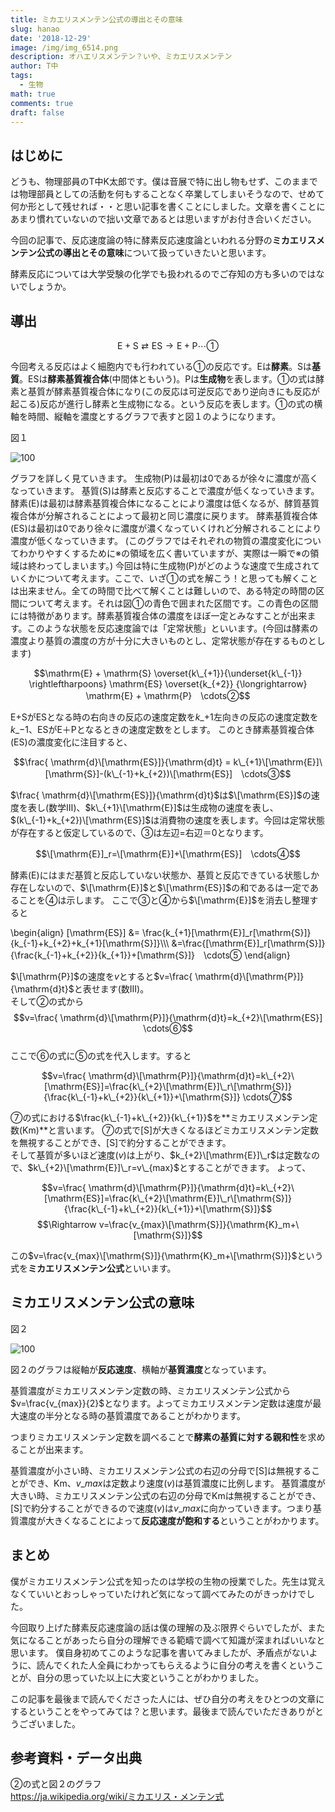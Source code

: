 ```yaml
---
title: ミカエリスメンテン公式の導出とその意味
slug: hanao
date: '2018-12-29'
image: /img/img_6514.png
description: オハエリスメンテン？いや、ミカエリスメンテン
author: T中
tags:
  - 生物
math: true
comments: true
draft: false
---
```

## はじめに

どうも、物理部員のT中K太郎です。僕は音展で特に出し物もせず、このままでは物理部員としての活動を何もすることなく卒業してしまいそうなので、せめて何か形として残せれば・・と思い記事を書くことにしました。文章を書くことにあまり慣れていないので拙い文章であるとは思いますがお付き合いください。

今回の記事で、反応速度論の特に酵素反応速度論といわれる分野の**ミカエリスメンテン公式の導出とその意味**について扱っていきたいと思います。

酵素反応については大学受験の化学でも扱われるのでご存知の方も多いのではないでしょうか。

## 導出

$$\mathrm{E}+\mathrm{S} \rightleftarrows \mathrm{E}\mathrm{S} \rightarrow \mathrm{E}+\mathrm{P}　\cdots①$$

今回考える反応はよく細胞内でも行われている①の反応です。Eは**酵素**。Sは**基質**。ESは**酵素基質複合体**(中間体ともいう)。Pは**生成物**を表します。①の式は酵素と基質が酵素基質複合体になり(この反応は可逆反応であり逆向きにも反応が起こる)反応が進行し酵素と生成物になる。という反応を表します。①の式の横軸を時間、縦軸を濃度とするグラフで表すと図１のようになります。

図１

![](/img/36378.jpg "100")

グラフを詳しく見ていきます。
生成物(P)は最初は0であるが徐々に濃度が高くなっていきます。
基質(S)は酵素と反応することで濃度が低くなっていきます。
酵素(E)は最初は酵素基質複合体になることにより濃度は低くなるが、酵質基質複合体が分解されることによって最初と同じ濃度に戻ります。
酵素基質複合体(ES)は最初は0であり徐々に濃度が濃くなっていくけれど分解されることにより濃度が低くなっていきます。
(このグラフではそれぞれの物質の濃度変化についてわかりやすくするために※の領域を広く書いていますが、実際は一瞬で※の領域は終わってしまいます。)
今回は特に生成物(P)がどのような速度で生成されていくかについて考えます。ここで、いざ①の式を解こう！と思っても解くことは出来ません。全ての時間で比べて解くことは難しいので、ある特定の時間の区間について考えます。それは図①の青色で囲まれた区間です。この青色の区間には特徴があります。酵素基質複合体の濃度をほぼ一定とみなすことが出来ます。このような状態を反応速度論では「定常状態」といいます。(今回は酵素の濃度より基質の濃度の方が十分に大きいものとし、定常状態が存在するものとします)

$$\mathrm{E} + \mathrm{S} \overset{k\_{+1}}{\underset{k\_{-1}} \rightleftharpoons} \mathrm{ES}  \overset{k_{+2}} {\longrightarrow} \mathrm{E} + \mathrm{P}　\cdots②$$

E+SがESとなる時の右向きの反応の速度定数を$k\_{+1}$左向きの反応の速度定数を$k\_{-1}$、ESが$\mathrm{E}＋\mathrm{P}$となるときの速度定数をとします。
このとき酵素基質複合体(ES)の濃度変化に注目すると、

$$\frac{ \mathrm{d}\[\mathrm{ES}]}{\mathrm{d}t} = k\_{+1}\[\mathrm{E}]\[\mathrm{S}]-(k\_{-1}+k_{+2})\[\mathrm{ES}]　\cdots③$$

$\frac{ \mathrm{d}\[\mathrm{ES}]}{\mathrm{d}t}$は$\[\mathrm{ES}]$の速度を表し(数学Ⅲ)、$k\_{+1}\[\mathrm{E}]$は生成物の速度を表し、$(k\_{-1}+k_{+2})\[\mathrm{ES}]$は消費物の速度を表します。今回は定常状態が存在すると仮定しているので、③は左辺=右辺＝0となります。

$$\[\mathrm{E}]_r=\[\mathrm{E}]+\[\mathrm{ES}]　\cdots④$$

酵素($\mathrm{E}$)にはまだ基質と反応していない状態か、基質と反応できている状態しか存在しないので、$\[\mathrm{E}]$と$\[\mathrm{ES}]$の和であるは一定であることを④は示します。
ここで③と④から$\[\mathrm{E}]$を消去し整理すると

\begin{align}
\[\mathrm{ES}] &= \frac{k_{+1}\[\mathrm{E}]\_r\[\mathrm{S}]} {k\_{-1}+k\_{+2}+k\_{+1}\[\mathrm{S}]}\\\\\\
&=\frac{\[\mathrm{E}]\_r\[\mathrm{S}]} {\frac{k\_{-1}+k\_{+2}}{k\_{+1}}+\[\mathrm{S}]}　\cdots⑤
\end{align}

$\[\mathrm{P}]$の速度を$v$とすると$v=\frac{ \mathrm{d}\[\mathrm{P}]}{\mathrm{d}t}$と表せます(数Ⅲ)。\
そして②の式から$$v=\frac{ \mathrm{d}\[\mathrm{P}]}{\mathrm{d}t}=k_{+2}\[\mathrm{ES}]  \cdots⑥$$\
ここで⑥の式に⑤の式を代入します。すると

$$v=\frac{ \mathrm{d}\[\mathrm{P}]}{\mathrm{d}t}=k\_{+2}\[\mathrm{ES}]=\frac{k\_{+2}\[\mathrm{E}]\_r\[\mathrm{S}]} {\frac{k\_{-1}+k\_{+2}}{k\_{+1}}+\[\mathrm{S}]}  \cdots⑦$$

⑦の式における$\frac{k\_{-1}+k\_{+2}}{k\_{+1}}$を**ミカエリスメンテン定数(Km)**と言います。
⑦の式で\[S]が大きくなるほどミカエリスメンテン定数を無視することができ、\[S]で約分することができます。\
そして基質が多いほど速度($v$)は上がり、$k_{+2}\[\mathrm{E}]\_r$は定数なので、$k\_{+2}\[\mathrm{E}]\_r=v\_{max}$とすることができます。
よって、

$$v=\frac{ \mathrm{d}\[\mathrm{P}]}{\mathrm{d}t}=k\_{+2}\[\mathrm{ES}]=\frac{k\_{+2}\[\mathrm{E}]\_r\[\mathrm{S}]} {\frac{k\_{-1}+k\_{+2}}{k\_{+1}}+\[\mathrm{S}]}$$
$$\Rightarrow v=\frac{v_{max}\[\mathrm{S}]}{\mathrm{K}_m+\[\mathrm{S}]}$$

この$v=\frac{v_{max}\[\mathrm{S}]}{\mathrm{K}_m+\[\mathrm{S}]}$という式を**ミカエリスメンテン公式**といいます。

## ミカエリスメンテン公式の意味

図２

![](/img/400px-s-vplot.gif "100")

図２のグラフは縦軸が**反応速度**、横軸が**基質濃度**となっています。

基質濃度がミカエリスメンテン定数の時、ミカエリスメンテン公式から$v=\frac{v_{max}}{2}$となります。よってミカエリスメンテン定数は速度が最大速度の半分となる時の基質濃度であることがわかります。

つまりミカエリスメンテン定数を調べることで**酵素の基質に対する親和性**を求めることが出来ます。

基質濃度が小さい時、ミカエリスメンテン公式の右辺の分母で\[S]は無視することができ、$\mathrm{Km}$、$v\_{max}$は定数より速度($v$)は基質濃度に比例します。
基質濃度が大きい時、ミカエリスメンテン公式の右辺の分母で$\mathrm{Km}$は無視することができ、\[S]で約分することができるので速度($v$)は$v\_{max}$に向かっていきます。つまり基質濃度が大きくなることによって**反応速度が飽和する**ということがわかります。

## まとめ

僕がミカエリスメンテン公式を知ったのは学校の生物の授業でした。先生は覚えなくていいとおっしゃっていたけれど気になって調べてみたのがきっかけでした。

今回取り上げた酵素反応速度論の話は僕の理解の及ぶ限界ぐらいでしたが、また気になることがあったら自分の理解できる範疇で調べて知識が深まればいいなと思います。
僕自身初めてこのような記事を書いてみましたが、矛盾点がないように、読んでくれた人全員にわかってもらえるように自分の考えを書くということが、自分の思っていた以上に大変ということがわかりました。

この記事を最後まで読んでくださった人には、ぜひ自分の考えをひとつの文章にするということをやってみては？と思います。最後まで読んでいただきありがとうございました。

## 参考資料・データ出典

②の式と図２のグラフ\
https://ja.wikipedia.org/wiki/ミカエリス・メンテン式
